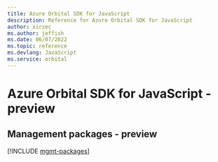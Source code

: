 ```yaml
---
title: Azure Orbital SDK for JavaScript
description: Reference for Azure Orbital SDK for JavaScript
author: xirzec
ms.author: jeffish
ms.date: 06/07/2022
ms.topic: reference
ms.devlang: JavaScript
ms.service: orbital
---
```

# Azure Orbital SDK for JavaScript - preview
## Management packages - preview
[!INCLUDE [mgmt-packages](orbital-mgmt-index.md)]
